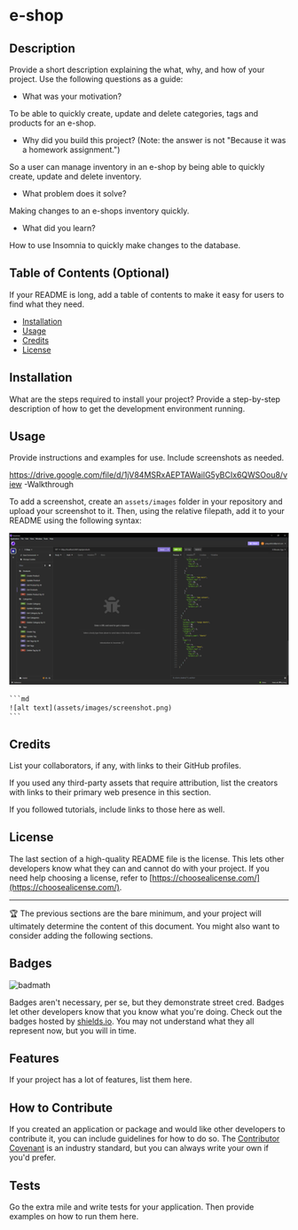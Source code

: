 # e-shop

## Description

Provide a short description explaining the what, why, and how of your project. Use the following questions as a guide:

- What was your motivation?

To be able to quickly create, update and delete categories, tags and products for an e-shop. 
  
- Why did you build this project? (Note: the answer is not "Because it was a homework assignment.")

So a user can manage inventory in an e-shop by being able to quickly create, update and delete inventory.
  
- What problem does it solve?

Making changes to an e-shops inventory quickly.
  
- What did you learn?

How to use Insomnia to quickly make changes to the database.

## Table of Contents (Optional)

If your README is long, add a table of contents to make it easy for users to find what they need.

- [Installation](#installation)
- [Usage](#usage)
- [Credits](#credits)
- [License](#license)

## Installation

What are the steps required to install your project? Provide a step-by-step description of how to get the development environment running.

## Usage

Provide instructions and examples for use. Include screenshots as needed.

https://drive.google.com/file/d/1jV84MSRxAEPTAWailG5yBCIx6QWSOou8/view   -Walkthrough

To add a screenshot, create an `assets/images` folder in your repository and upload your screenshot to it. Then, using the relative filepath, add it to your README using the following syntax:

![alt text](img/e-shopins.png)

    ```md
    ![alt text](assets/images/screenshot.png)
    ```

## Credits

List your collaborators, if any, with links to their GitHub profiles.

If you used any third-party assets that require attribution, list the creators with links to their primary web presence in this section.

If you followed tutorials, include links to those here as well.

## License

The last section of a high-quality README file is the license. This lets other developers know what they can and cannot do with your project. If you need help choosing a license, refer to [https://choosealicense.com/](https://choosealicense.com/).

---

🏆 The previous sections are the bare minimum, and your project will ultimately determine the content of this document. You might also want to consider adding the following sections.

## Badges

![badmath](https://img.shields.io/github/languages/top/lernantino/badmath)

Badges aren't necessary, per se, but they demonstrate street cred. Badges let other developers know that you know what you're doing. Check out the badges hosted by [shields.io](https://shields.io/). You may not understand what they all represent now, but you will in time.

## Features

If your project has a lot of features, list them here.

## How to Contribute

If you created an application or package and would like other developers to contribute it, you can include guidelines for how to do so. The [Contributor Covenant](https://www.contributor-covenant.org/) is an industry standard, but you can always write your own if you'd prefer.

## Tests

Go the extra mile and write tests for your application. Then provide examples on how to run them here.
